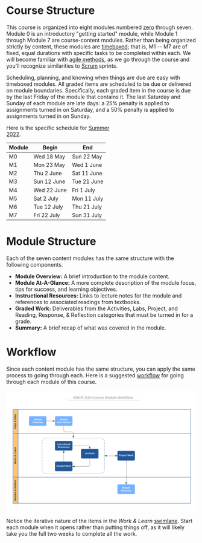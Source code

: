 # Course Structure

This course is organized into eight modules numbered
[zero](https://www.cs.utexas.edu/users/EWD/transcriptions/EWD08xx/EWD831.html)
through seven. Module 0 is an introductory "getting started" module, while
Module 1 through Module 7 are course-content modules. Rather than being
organized strictly by content, these modules are
[timeboxed](https://en.wikipedia.org/wiki/Timeboxing); that is, M1 -- M7 are of
fixed, equal durations with specific tasks to be completed within each. We will
become familiar with [agile
methods](https://en.wikipedia.org/wiki/Agile_software_development), as we go
through the course and you'll recognize similarities to
[Scrum](https://en.wikipedia.org/wiki/Scrum_(software_development)) sprints.

Scheduling, planning, and knowing when things are due are easy with timeboxed
modules. All graded items are scheduled to be due or delivered on module
boundaries. Specifically, each graded item in the course is due by the last
Friday of the module that contains it. The last Saturday and Sunday of each
module are late days: a 25% penalty is applied to assignments turned in on
Saturday, and a 50% penalty is applied to assignments turned in on Sunday.

Here is the specific schedule for [Summer  
2022](http://www.auburn.edu/main/auweb_calendar.php).

Module | Begin | End
------ | ----- | ---
M0 | Wed 18 May  | Sun 22 May    
M1 | Mon 23 May  | Wed 1 June    
M2 | Thu 2 June  | Sat 11 June    
M3 | Sun 12 June | Tue 21 June    
M4 | Wed 22 June | Fri 1 July    
M5 | Sat 2 July  | Mon 11 July   
M6 | Tue 12 July | Thu 21 July    
M7 | Fri 22 July | Sun 31 July    


# Module Structure

Each of the seven content modules has the same structure with the following
components.

- **Module Overview:** A brief introduction to the module content.
- **Module At-A-Glance:** A more complete description of the module focus, tips
  for success, and learning objectives.
- **Instructional Resources:** Links to lecture notes for the module and
  references to associated readings from textbooks.
- **Graded Work:** Deliverables from the Activities, Labs, Project, and Reading,
  Response, & Reflection categories that must be turned in for a grade.
- **Summary:** A brief recap of what was covered in the module.

# Workflow

Since each content module has the same structure, you can apply the same process
to going through each. Here is a suggested
[workflow](https://en.wikipedia.org/wiki/Workflow) for going through each module
of this course.

![worflow](img/workflow.png)

Notice the iterative nature of the items in the *Work & Learn*
[swimlane](https://en.wikipedia.org/wiki/Swim_lane). Start each module when it
opens rather than putting things off, as it will likely take you the full two
weeks to complete all the work.

